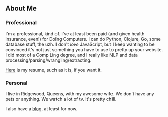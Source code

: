 ## About Me
### Professional
I'm a professional, kind of. I've at least been paid (and given health
insurance, even!) for Doing Computers. I can do Python, Clojure, Go, some
database stuff, the uzh. I don't *love* JavaScript, but I keep wanting to be
convinced it's not just something you have to use to pretty up your website.
I did most of a Comp Ling degree, and I really like NLP and data
processing/parsing/wrangling/extracting.

[Here](https://s3.amazonaws.com/swizzarddotpizza/resume-spring2015.pdf) is
my resume, such as it is, if you want it.

### Personal
I live in Ridgewood, Queens, with my awesome wife. We don't have any
pets or anything. We watch a lot of tv. It's pretty chill.

I also have a [blog](http://blog.swizzard.pizza), at least for now.
